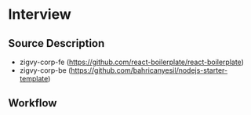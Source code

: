 # Interview

## Source Description
  - zigvy-corp-fe (https://github.com/react-boilerplate/react-boilerplate)
  - zigvy-corp-be (https://github.com/bahricanyesil/nodejs-starter-template)


## Workflow